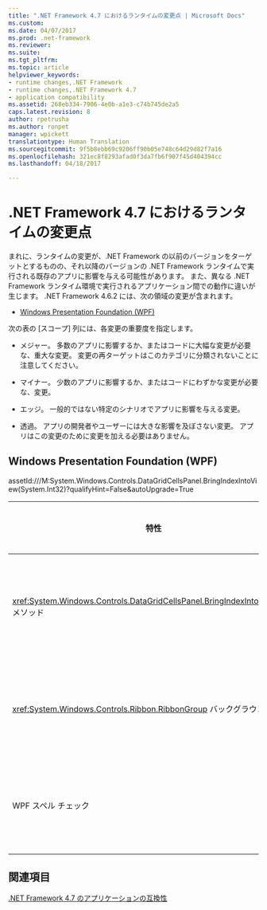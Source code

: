 ```yaml
---
title: ".NET Framework 4.7 におけるランタイムの変更点 | Microsoft Docs"
ms.custom: 
ms.date: 04/07/2017
ms.prod: .net-framework
ms.reviewer: 
ms.suite: 
ms.tgt_pltfrm: 
ms.topic: article
helpviewer_keywords:
- runtime changes,.NET Framework
- runtime changes,.NET Framework 4.7
- application compatibility
ms.assetid: 268eb334-7906-4e0b-a1e3-c74b745de2a5
caps.latest.revision: 8
author: rpetrusha
ms.author: ronpet
manager: wpickett
translationtype: Human Translation
ms.sourcegitcommit: 9f5b8ebb69c9206ff90b05e748c64d29d82f7a16
ms.openlocfilehash: 321ec8f8293afad0f3da7fb6f907f45d404394cc
ms.lasthandoff: 04/18/2017

---
```

# <a name="runtime-changes-in-the-net-framework-47"></a>.NET Framework 4.7 におけるランタイムの変更点

まれに、ランタイムの変更が、.NET Framework の以前のバージョンをターゲットとするものの、それ以降のバージョンの .NET Framework ランタイムで実行される既存のアプリに影響を与える可能性があります。 また、異なる .NET Framework ランタイム環境で実行されるアプリケーション間での動作に違いが生じます。 .NET Framework 4.6.2 には、次の領域の変更が含まれます。

- [Windows Presentation Foundation (WPF)](#WPF)

次の表の [スコープ] 列には、各変更の重要度を指定します。

- メジャー。 多数のアプリに影響するか、またはコードに大幅な変更が必要な、重大な変更。 変更の再ターゲットはこのカテゴリに分類されないことに注意してください。

- マイナー。 少数のアプリに影響するか、またはコードにわずかな変更が必要な、変更。

- エッジ。 一般的ではない特定のシナリオでアプリに影響を与える変更。

- 透過。 アプリの開発者やユーザーには大きな影響を及ぼさない変更。 アプリはこの変更のために変更を加える必要はありません。

## <a name="a-namewpf--windows-presentation-foundation-wpf"></a><a name="WPF" /> Windows Presentation Foundation (WPF)

assetId:///M:System.Windows.Controls.DataGridCellsPanel.BringIndexIntoView(System.Int32)?qualifyHint=False&autoUpgrade=True

| 特性 | 変更 | 影響 | スコープ |
|---|---|---|---|
| <xref:System.Windows.Controls.DataGridCellsPanel.BringIndexIntoView%2A> メソッド | .NET Framework 4.6.2 では、列の仮想化が有効になっているが列の幅が決定されていない場合、<xref:System.Windows.Controls.DataGridCellsPanel.BringIndexIntoView%2A> メソッドが非同期で実行されます。 非同期操作が完了する前に列が削除されると、<xref:System.ArgumentOutOfRangeException> が発生する場合があります。<br/></br>.NET Framework 4.7 以降、このシナリオでは例外がスローされなくなりました。 | この変更により、メソッドの信頼性が向上します。 | エッジ | 
|<xref:System.Windows.Controls.Ribbon.RibbonGroup> バックグラウンド | .NET Framework 4.6.2 とそれ以前のバージョンでは、ローカライズされたビルドの <xref:System.Windows.Controls.Ribbon.RibbonGroup> の背景が透明のブラシで塗りつぶされており、結果的に UI の操作性が低下していました。 .NET Framework 4.7 では、WPF で <xref:System.Windows.Controls.Ribbon.RibbonGroup> コントロールのローカライズされたリソースが更新されているため、正しいブラシが選択されます。 | 新しい動作を利用するには、.NET Framework 4.7 にアップグレードしてください。 | エッジ |
| WPF スペル チェック | .NET Framework 4.6.1 以降、WPF アプリケーションのシャットダウン中に、スペル チェックによって <xref:System.ObjectDisposedException> がスローされることがありました。 <br/><br/>.NET Framework 4.7 では、例外がランタイムによって正常に処理されるため、アプリケーションが悪影響を受けることがなくなります。 ただし、デバッグ時に実行中のアプリケーションで初回例外が見られる場合があるので注意してください。  | 新しい動作を利用するには、.NET Framework 4.7 にアップグレードしてください。   | エッジ |

## <a name="see-also"></a>関連項目

[.NET Framework 4.7 のアプリケーションの互換性](../../../docs/framework/migration-guide/application-compatibility-in-the-net-framework-4-7.md)



